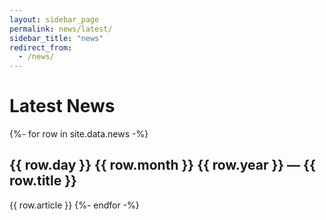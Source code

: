 ```yaml
---
layout: sidebar_page
permalink: news/latest/
sidebar_title: "news"
redirect_from:
  - /news/
---
```


<title>Latest Club News - OUGC</title>

# Latest News

{%- for row in site.data.news -%}
<br>
## {{ row.day }} {{ row.month }} {{ row.year }} &mdash; {{ row.title }}

{{ row.article }}
{%- endfor -%}
